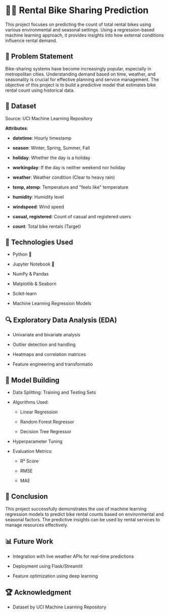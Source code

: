 
# 🚴‍♂️ Rental Bike Sharing Prediction

This project focuses on predicting the count of total rental bikes using various environmental and seasonal settings. Using a regression-based machine learning approach, it provides insights into how external conditions influence rental demand.


## 📌 Problem Statement

Bike-sharing systems have become increasingly popular, especially in metropolitan cities. Understanding demand based on time, weather, and seasonality is crucial for effective planning and service management. The objective of this project is to build a predictive model that estimates bike rental count using historical data.
## 📁 Dataset

Source: UCI Machine Learning Repository

**Attributes**:

  - **datetime**: Hourly timestamp

  - **season**: Winter, Spring, Summer, Fall

  - **holiday**: Whether the day is a holiday

  - **workingday**: If the day is neither weekend nor holiday

  - **weather**: Weather condition (Clear to heavy rain)

  - **temp, atemp**: Temperature and "feels like" temperature

  - **humidity**: Humidity level

  - **windspeed**: Wind speed

  - **casual, registered**: Count of casual and registered users

  - **count**: Total bike rentals (Target)
## 🧠 Technologies Used

  - Python 🐍

  - Jupyter Notebook 📓

  - NumPy & Pandas

  - Matplotlib & Seaborn

  - Scikit-learn

  - Machine Learning Regression Models
## 🔍 Exploratory Data Analysis (EDA)

  - Univariate and bivariate analysis

  - Outlier detection and handling

  - Heatmaps and correlation matrices

  - Feature engineering and transformatio
## 🧪 Model Building

  - Data Splitting: Training and Testing Sets

  - Algorithms Used:

     - Linear Regression

     - Random Forest Regressor

    - Decision Tree Regressor

  - Hyperparameter Tuning

  - Evaluation Metrics:

     - R² Score

      - RMSE

     - MAE
## 🏁 Conclusion

This project successfully demonstrates the use of machine learning regression models to predict bike rental counts based on environmental and seasonal factors. The predictive insights can be used by rental services to manage resources effectively.
## 📊 Future Work

   - Integration with live weather APIs for real-time predictions

   - Deployment using Flask/Streamlit

   - Feature optimization using deep learning
## 🏆 Acknowledgment

  - Dataset by UCI Machine Learning Repository